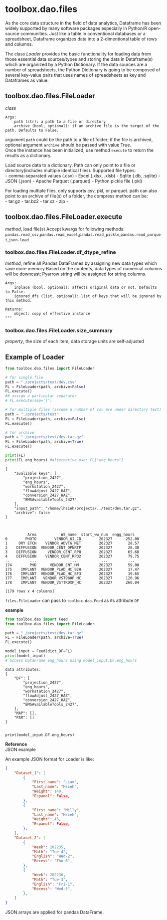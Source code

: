 # toolbox.dao.files

As the core data structure in the field of data analytics, Dataframe has been widely supported by many software packages especially in Python/R open-source communities. Just like a table in conventional databases or a spreadsheet, Dataframe organizes data into a 2-dimentional table of rows and columns.  

The class *Loader* provides the basic functionality for loading data from those essential data sources/types and storing the data in Dataframe(s) which are organized by a Python Dictionary. If the data sources are a number of spreadsheets, the Python Dictionary is going to be composed of several key-value pairs that uses names of spreadsheets as key and Dataframes as value. 

## toolbox.dao.files.FileLoader
*class*
```nohighlight
Args:
    path (str): a path to a file or directory
    archive (bool, optional): if an archive file is the target of the path. Defaults to False.
```
argument `path` could be the path to a file of folder; if the file is archived, optional argument `archive` should be passed with value True.  
Once the instance has been initialized, use method `execute` to return the results as a dictionary. 

Load source data to a dictionary. Path can only point to a file or directory(includes multiple identical files).
        Supported file types:  
            - comma-separated values (.csv)
            - Excel (.xlsx, .xlsb)
            - Sqlite (.db, .sqlite)
            - JSON (.json)
            - Apache Parquet (.parquet)
            - Python pickle file (.pkl)

For loading multiple files, only supports csv, pkl, or parquet.
path can also point to an archive of file(s) of a folder, the compress method can be:  
                - tar.gz
                - tar.bz2
                - tar.xz
                - zip
                - 
## toolbox.dao.files.FileLoader.execute
*method*, load file(s) 
Accept kwargs for following methods: `pandas.read_csv`,`pandas.read_excel`,`pandas.read_pickle`,`pandas.read_parquet`,`json.load`

### toolbox.dao.files.FileLoader.df_dtype_refine
*method*, refine all Pandas DataFrames by assigning new data types which save more memory
Based on the contents, data types of numerical columns will be downcast; Pyarrow string will be assigned for string columns.  
```nohighlight
Args:
    inplace (bool, optional): affects original data or not. Defaults to False.
    ignored_dfs (list, optional): list of keys that will be ignored by this method.

Returns:
    object: copy of effective instance
"""
```

### toolbox.dao.files.FileLoader.size_summary 
*property*, the size of each item; data storage units are self-adjusted


## Example of Loader  

```python
from toolbox.dao.files import FileLoader

# for single file
path = "./projects/test/dev.csv"
FL = FileLoader(path, archive=False)
FL.execute()
## assign a particular separator
# FL.execute(sep='|')

# for multiple files (assume a number of csv are under directory test)
path = "./projects/test"
FL = FileLoader(path, archive=False)
FL.execute()

# for archive 
path = "./projects/test/dev.tar.gz"
FL = FileLoader(path, archive=True)
FL.execute()

print(FL)
print(FL.eng_hours) #alternative use: FL["eng_hours"]
```

```nohighlight
{
    "avaliable keys": [
        "projection_2427",
        "eng_hours",
        "workstation_2427",
        "flowAdjust_2427_HAZ",
        "conversion_2427_HAZ",
        "EMSAvailableTools_2427"
    ],
    "input_path": "/home/lhsieh/projects/../test/dev.tar.gz",
    "archive": false
}



          Area           WS_name  start_ww_num  engg_hours
0        PHOTO        VENDOR_6I_CD        202327      252.00
1     DRY ETCH    VENDOR_ADVTG_MET        202327       28.57
2    DIFFUSION  VENDOR_CENT_DPNRTP        202327       28.38
3    DIFFUSION     VENDOR_CENT_RPO        202327       65.68
4    DIFFUSION    VENDOR_CENT_RPO2        202327       79.75
..         ...               ...           ...         ...
174        PVD      VENDOR_ENT_HM         202327       59.00
175    IMPLANT  VENDOR_PLAD_HC_B2H        202327       17.47
176    IMPLANT  VENDOR_PLAD_HC_BF3        202327       19.65
177    IMPLANT   VENDOR_VST900P_MC        202327      120.96
178    IMPLANT  VENDOR_VSTTRDXP_HC        202327      260.04

[179 rows x 4 columns]
```

`files.FileLoader` can pass to `toolbox.dao.Feed` as its attribute `DF`

**example**
```python
from toolbox.dao import Feed
from toolbox.dao.files import FileLoader

path = "./projects/test/dev.tar.gz"
FL = FileLoader(path, archive=True)
FL.execute()

model_input = Feed(dict_DF=FL)
print(model_input)
# access DataFrame eng_hours using model_input.DF.eng_hours
```

```nohighlight
data attributes: 
{
    "DF": [
        "projection_2427",
        "eng_hours",
        "workstation_2427",
        "flowAdjust_2427_HAZ",
        "conversion_2427_HAZ",
        "EMSAvailableTools_2427",
    ],
    "MAP": [],
    "PAR": []
}


print(model_input.DF.eng_hours)
```

**Reference**  
JSON example  

An example JSON format for Loader is like:  
```json
{
    "Dataset_1": [
        {
            "First_name": "Liam",
            "Last_name": "Hsieh",
            "Weight": 140,
            "Espanol": False,
        },
        {
            "First_name": "Milly",
            "Last_name": "Hsieh",
            "Weight": 45,
            "Espanol": False,
        },
    ], 
    "Dataset_2": [
        {
            "Week": 202235,
            "Math": "Tue-4",
            "English": "Wed-2",
            "Recess": "Thu-6",
        },
        {
            "Week": 202236,
            "Math": "Tue-3",
            "English": "Fri-1",
            "Recess": "Wed-5",
        },
    ]
}
```

JSON arrays are applied for pandas DataFrame. 

